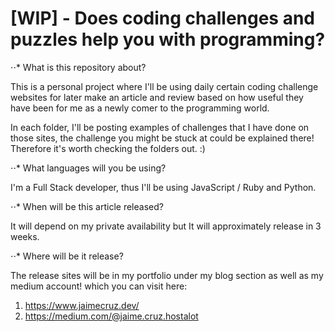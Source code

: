 # [WIP] - Does coding challenges and puzzles help you with programming?

⋅⋅* What is this repository about?

This is a personal project where I'll be using daily certain coding challenge websites for later make an article and review based on how useful they have been for me as a newly comer to the programming world.

In each folder, I'll be posting examples of challenges that I have done on those sites, the challenge you might be stuck at could be explained there! Therefore it's worth checking the folders out. :) 

⋅⋅* What languages will you be using?

I'm a Full Stack developer, thus I'll be using JavaScript / Ruby and Python.

⋅⋅* When will be this article released?

It will depend on my private availability but It will approximately release in 3 weeks.

⋅⋅* Where will be it release?

The release sites will be in my portfolio under my blog section as well as my medium account! which you can visit here:

1. https://www.jaimecruz.dev/ 
2. https://medium.com/@jaime.cruz.hostalot